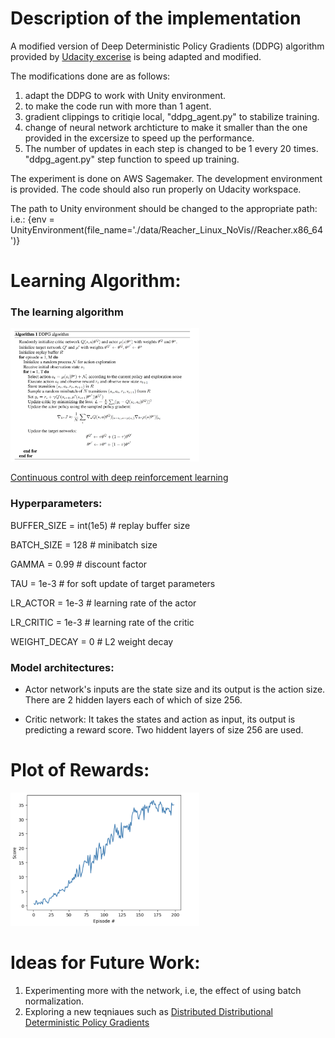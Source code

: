 # Description of the implementation
A modified version of Deep Deterministic Policy Gradients (DDPG) algorithm provided by [Udacity excerise](https://github.com/udacity/deep-reinforcement-learning/tree/master/ddpg-bipedal) is being adapted and modified.

The modifications done are as follows:
1. adapt the DDPG to work with Unity environment.
2. to make the code run with more than 1 agent.
3. gradient clippings to critiqie local, "ddpg_agent.py" to stabilize training.
4. change of neural network archticture to make it smaller than the one provided in the excersize to speed up the performance. 
5. The number of updates in each step is changed to be 1 every 20 times. "ddpg_agent.py" step function to speed up training.

The experiment is done on AWS Sagemaker. The development environment is provided. The code should also run properly on Udacity workspace. 

The path to Unity environment should be changed to the appropriate path:
i.e.:
{env = UnityEnvironment(file_name='./data/Reacher_Linux_NoVis//Reacher.x86_64')}

# Learning Algorithm:

### The learning algorithm

<img src="ddpg_algorithm.png"  width="60%" height="30%">

[Continuous control with deep reinforcement learning](https://arxiv.org/abs/1509.02971)

### Hyperparameters:

BUFFER_SIZE = int(1e5)  # replay buffer size

BATCH_SIZE = 128         # minibatch size

GAMMA = 0.99            # discount factor

TAU = 1e-3              # for soft update of target parameters

LR_ACTOR = 1e-3         # learning rate of the actor 

LR_CRITIC = 1e-3        # learning rate of the critic

WEIGHT_DECAY = 0        # L2 weight decay

### Model architectures:

* Actor network's inputs are the state size and its output is the action size. There are 2 hidden layers each of which of size 256.

* Critic network:  It takes the states and action as input, its output is predicting a reward score. Two hiddent layers of size 256 are used.

# Plot of Rewards:
<img src="ddpg_plot.png"  width="60%" height="30%">


# Ideas for Future Work:
1. Experimenting more with the network, i.e, the effect of using batch normalization.
2. Exploring a new teqniaues such as [Distributed Distributional Deterministic Policy Gradients](https://openreview.net/forum?id=SyZipzbCb)
